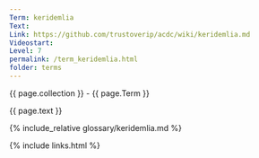 ```yaml
---
Term: keridemlia
Text: 
Link: https://github.com/trustoverip/acdc/wiki/keridemlia.md
Videostart: 
Level: 7
permalink: /term_keridemlia.html
folder: terms
---
```


{{ page.collection }} - {{ page.Term }}

   {{ page.text }}

{% include_relative glossary/keridemlia.md %}

 {% include links.html %} 
